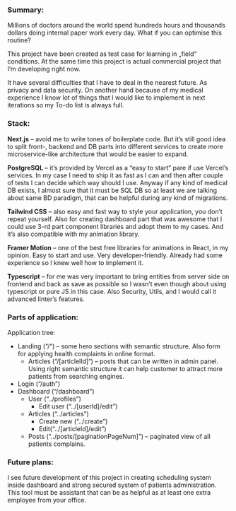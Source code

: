 ### Summary:

Millions of doctors around the world spend hundreds hours and thousands dollars doing internal paper work every day. What if you can optimise this routine?

This project have been created as test case for learning in „field“ conditions. At the same time this project is actual commercial project that I’m developing right now.

It have several difficulties that I have to deal in the nearest future. As privacy and data security. On another hand because of my medical experience I know lot of things that I would like to implement in next iterations so my To-do list is always full.

### Stack:

**Next.js** – avoid me to write tones of boilerplate code. But it’s still good idea to split front-, backend and DB parts into different services to create more microservice-like architecture that would be easier to expand.

**PostgreSQL** – it’s provided by Vercel as a “easy to start” pare if use Vercel’s services. In my case I need to ship it as fast as I can and then after couple of tests I can decide which way should I use. Anyway if any kind of medical DB exists, I almost sure that it must be SQL DB so at least we are talking about same BD paradigm, that can be helpful during any kind of migrations.

**Tailwind CSS** – also easy and fast way to style your application, you don’t repeat yourself. Also for creating dashboard part that was awesome that I could use 3-rd part component libraries and adopt them to my cases. And it’s also compatible with my animation library.

**Framer Motion** – one of the best free libraries for animations in React, in my opinion. Easy to start and use. Very developer-friendly. Already had some experience so I knew well how to implement it.

**Typescript** – for me was very important to bring entities from server side on frontend and back as save as possible so I wasn’t even though about using typescript or pure JS in this case. Also Security, Utils, and I would call it advanced linter’s features.

### Parts of application:

Application tree:

- Landing (“/“) – some hero sections with semantic structure. Also form for applying health complaints in online format.
  - Articles (“/[articlelId]“) – posts that can be written in admin panel. Using right semantic structure it can help customer to attract more patients from searching engines.
- Login (“/auth”)
- Dashboard (“/dashboard”)
  - User (“../profiles”)
    - Edit user (“../[userId]/edit”)
  - Articles (“../articles”)
    - Create new (“../create”)
    - Edit(“../[articleId]/edit”)
  - Posts (“../posts/[paginationPageNum]”) – paginated view of all patients complains.

### Future plans:

I see future development of this project in creating scheduling system inside dashboard and strong secured system of patients administration. This tool must be assistant that can be as helpful as at least one extra employee from your office.
